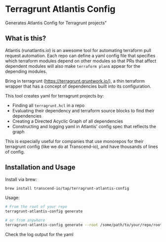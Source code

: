 # Terragrunt Atlantis Config

Generates Atlantis Config for Terragrunt projects"

## What is this?

Atlantis (runatlantis.io) is an awesome tool for automating terraform pull request automation. Each repo can define a yaml config file that specifies which terraform modules depend on other modules so that PRs that affect dependent modules will also make `terraform plan`s appear for the depending modules.

Bring in terragrunt (https://terragrunt.gruntwork.io/), a thin terraform wrapper that has a concept of dependencies built into its configuration.

This tool creates yaml for terragrunt projects by:

- Finding all `terragrunt.hcl` in a repo
- Evaluating their dependency and terraform source blocks to find their dependencies
- Creating a Directed Acyclic Graph of all dependencies
- Constructing and logging yaml in Atlantis' config spec that reflects the graph

This is especially useful for companies that use monorepos for their terragrunt config (like we do at Transcend-io), and have thousands of lines of config.

## Installation and Usage

Install via brew:

```bash
brew install transcend-io/tap/terragrunt-atlantis-config
```

Usage:

```bash
# From the root of your repo
terragrunt-atlantis-config generate

# or from anywhere
terragrunt-atlantis-config generate --root /some/path/to/your/repo/root
```

Check the log output for the yaml